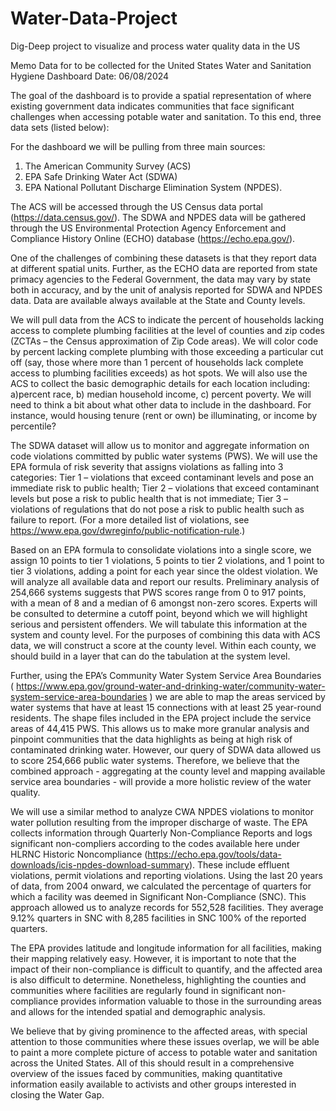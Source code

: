 # Water-Data-Project
Dig-Deep project to visualize and process water quality data in the US

Memo
Data for to be collected for the United States Water and Sanitation Hygiene Dashboard 
Date: 06/08/2024

The goal of the dashboard is to provide a spatial representation of where existing government data indicates communities that face significant challenges when accessing potable water and sanitation. To this end, three data sets (listed below):  

For the dashboard we will be pulling from three main sources: 
1. The American Community Survey (ACS) 
2. EPA Safe Drinking Water Act (SDWA) 
3. EPA National Pollutant Discharge Elimination System (NPDES). 

The ACS will be accessed through the US Census data portal (https://data.census.gov/).  The SDWA and NPDES data will be gathered through the US Environmental Protection Agency Enforcement and Compliance History Online (ECHO) database (https://echo.epa.gov/).  

One of the challenges of combining these datasets is that they report data at different spatial units.  Further, as the ECHO data are reported from state primacy agencies to the Federal Government, the data may vary by state both in accuracy, and by the unit of analysis reported for SDWA and NPDES data. Data are available always available at the State and County levels. 

We will pull data from the ACS to indicate the percent of households lacking access to complete plumbing facilities at the level of counties and zip codes (ZCTAs – the Census approximation of Zip Code areas).  We will color code by percent lacking complete plumbing with those exceeding a particular cut off (say, those where more than 1 percent of households lack complete access to plumbing facilities exceeds) as hot spots.  We will also use the ACS to collect the basic demographic details for each location including: a)percent race, b) median household income, c) percent poverty.  We will need to think a bit about what other data to include in the dashboard.  For instance, would housing tenure (rent or own) be illuminating, or income by percentile?  

The SDWA dataset will allow us to monitor and aggregate information on code violations committed by public water systems (PWS). We will use the EPA formula of risk severity that assigns violations as falling into 3 categories: Tier 1 – violations that exceed contaminant levels and pose an immediate risk to public health; Tier 2 – violations that exceed contaminant levels but pose a risk to public health that is not immediate; Tier 3 – violations of regulations that do not pose a risk to public health such as failure to report.  (For a more detailed list of violations, see https://www.epa.gov/dwreginfo/public-notification-rule.) 

Based on an EPA formula to consolidate violations into a single score, we assign 10 points to tier 1 violations, 5 points to tier 2 violations, and 1 point to tier 3 violations, adding a point for each year since the oldest violation. We will analyze all available data and report our results. Preliminary analysis of 254,666 systems suggests that PWS scores range from 0 to 917 points, with a mean of 8 and a median of 6 amongst non-zero scores. Experts will be consulted to determine a cutoff point, beyond which we will highlight serious and persistent offenders. We will tabulate this information at the system and county level.  For the purposes of combining this data with ACS data, we will construct a score at the county level.  Within each county, we should build in a layer that can do the tabulation at the system level.  

Further, using the EPA’s Community Water System Service Area Boundaries ( https://www.epa.gov/ground-water-and-drinking-water/community-water-system-service-area-boundaries ) we are able to map the areas serviced by water systems that have at least 15 connections with at least 25 year-round residents. The shape files included in the EPA project include the service areas of 44,415 PWS. This allows us to make more granular analysis and pinpoint communities that the data highlights as being at high risk of contaminated drinking water. However, our query of SDWA data allowed us to score 254,666 public water systems. Therefore, we believe that the combined approach - aggregating at the county level and mapping available service area boundaries - will provide a more holistic review of the water quality. 

We will use a similar method to analyze CWA NPDES violations to monitor water pollution resulting from the improper discharge of waste. The EPA collects information through Quarterly Non-Compliance Reports and logs significant non-compliers according to the codes available here under HLRNC Historic Noncompliance (https://echo.epa.gov/tools/data-downloads/icis-npdes-download-summary). These include effluent violations, permit violations and reporting violations. Using the last 20 years of data, from 2004 onward, we calculated the percentage of quarters for which a facility was deemed in Significant Non-Compliance (SNC). This approach allowed us to analyze records for 552,528 facilities. They average 9.12% quarters in SNC with 8,285 facilities in SNC 100% of the reported quarters. 

The EPA provides latitude and longitude information for all facilities, making their mapping relatively easy. However, it is important to note that the impact of their non-compliance is difficult to quantify, and the affected area is also difficult to determine. Nonetheless, highlighting the counties and communities where facilities are regularly found in significant non-compliance provides information valuable to those in the surrounding areas and allows for the intended spatial and demographic analysis.

We believe that by giving prominence to the affected areas, with special attention to those communities where these issues overlap, we will be able to paint a more complete picture of access to potable water and sanitation across the United States. All of this should result in a comprehensive overview of the issues faced by communities, making quantitative information easily available to activists and other groups interested in closing the Water Gap. 


